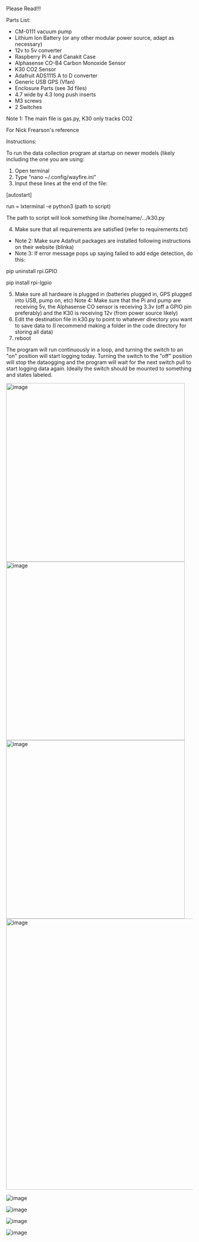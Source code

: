 Please Read!!!

Parts List:

- CM-0111 vacuum pump
- Lithium Ion Battery (or any other modular power source, adapt as necessary)
- 12v to 5v converter
- Raspberry Pi 4 and Canakit Case
- Alphasense CO-B4 Carbon Monoxide Sensor
- K30 CO2 Sensor
- Adafruit ADS1115 A to D converter
- Generic USB GPS (Vfan)
- Enclosure Parts (see 3d files)
- 4.7 wide by 4.3 long push inserts
- M3 screws
- 2 Switches

Note 1: The main file is gas.py, K30 only tracks CO2

For Nick Frearson's reference

Instructions:

To run the data collection program at startup on newer models (likely including the one you are using:
1. Open terminal
2. Type "nano ~/.config/wayfire.ini"
3. Input these lines at the end of the file:

[autostart]

run = lxterminal -e python3 (path to script)

The path to script will look something like /home/name/.../k30.py

4. Make sure that all requirements are satisfied (refer to requirements.txt)
  - Note 2: Make sure Adafruit packages are installed following instructions on their website (blinka)
  - Note 3: If error message pops up saying failed to add edge detection, do this:

pip uninstall rpi.GPIO

pip install rpi-lgpio

5. Make sure all hardware is plugged in (batteries plugged in, GPS plugged into USB, pump on, etc)
  Note 4: Make sure that the Pi and pump are receiving 5v, the Alphasense CO sensor is receiving 3.3v (off a GPIO pin preferably) and the K30 is receiving 12v (from power source likely)
6. Edit the destination file in k30.py to point to whatever directory you want to save data to (I recommend making a folder in the code directory for storing all data)
7. reboot

The program will run continuously in a loop, and turning the switch to an "on" position will start logging today. Turning the switch to the "off" position will stop the dataogging and the program will wait for the next switch pull to start logging data again. Ideally the switch should be mounted to something and states labeled. 

<img width="482" alt="image" src="https://github.com/user-attachments/assets/35102166-ab32-47a1-b9ce-4e827ccf0fdc">

<img width="482" alt="image" src="https://github.com/user-attachments/assets/653c0e03-0f83-4532-a185-423f6711324d">

<img width="482" alt="image" src="https://github.com/user-attachments/assets/bbe5e317-d84b-4ec7-8f99-8cd6e810896d">

<img width="732" alt="image" src="https://github.com/user-attachments/assets/4c7ebf05-4fca-45c7-b6d9-a5096962b255">

![image](https://github.com/user-attachments/assets/e20c07d1-34f4-4557-a041-4e3e7c74bdab)

![image](https://github.com/user-attachments/assets/64b75aaa-a11a-4864-9cea-e583e6a1d167)

![image](https://github.com/user-attachments/assets/d6c4f742-da0b-4270-ab29-ecb484a68fff)

![image](https://github.com/user-attachments/assets/2bfd3e11-897e-4bf3-a6fe-684ecb2947a2)


